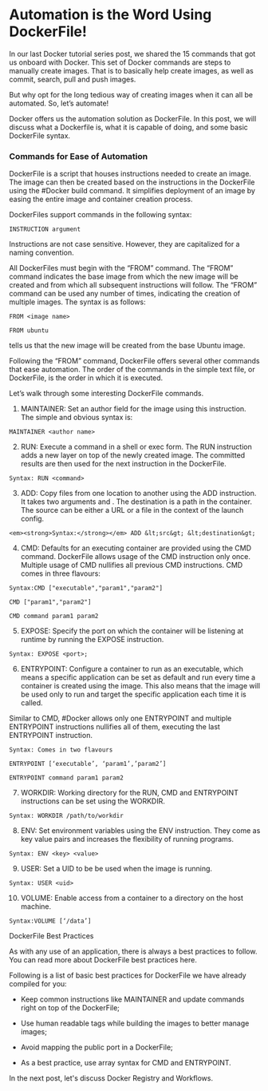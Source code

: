 # Automation is the Word Using DockerFile!

In our last Docker tutorial series post, we shared the 15 commands that got us onboard with Docker. This set of Docker commands are steps to manually create images. That is to basically help create images, as well as commit, search, pull and push images.

But why opt for the long tedious way of creating images when it can all be automated. So, let’s automate!

Docker offers us the automation solution as DockerFile. In this post, we will discuss what a Dockerfile is, what it is capable of doing, and some basic DockerFile syntax.

### Commands for Ease of Automation

DockerFile is a script that houses instructions needed to create an image. The image can then be created based on the instructions in the DockerFile using the #Docker build command. It simplifies deployment of an image by easing the entire image and container creation process.

DockerFiles support commands in the following syntax:
```
INSTRUCTION argument
```
Instructions are not case sensitive. However, they are capitalized for a naming convention.

All DockerFiles must begin with the “FROM” command. The “FROM” command indicates the base image from which the new image will be created and from which all subsequent instructions will follow. The “FROM” command can be used any number of times, indicating the creation of multiple images. The syntax is as follows:
```
FROM <image name>
```
```
FROM ubuntu
```
tells us that the new image will be created from the base Ubuntu image.

Following the “FROM” command, DockerFile offers several other commands that ease automation. The order of the commands in the simple text file, or DockerFile, is the order in which it is executed.

Let’s walk through some interesting DockerFile commands.

1. MAINTAINER: Set an author field for the image using this instruction. The simple and obvious syntax is:
```
MAINTAINER <author name>
```
2. RUN: Execute a command in a shell or exec form. The RUN instruction adds a new layer on top of the newly created image. The committed results are then used for the next instruction in the DockerFile.
```
Syntax: RUN <command>
```
3. ADD: Copy files from one location to another using the ADD instruction. It takes two arguments <source> and <destination>. The destination is a path in the container. The source can be either a URL or a file in the context of the launch config.
```
<em><strong>Syntax:</strong></em> ADD &lt;src&gt; &lt;destination&gt;
```
4. CMD: Defaults for an executing container are provided using the CMD command. DockerFile allows usage of the CMD instruction only once. Multiple usage of CMD nullifies all previous CMD instructions. CMD comes in three flavours:
```
Syntax:CMD ["executable","param1","param2"]
```
```
CMD ["param1","param2"]
```
```
CMD command param1 param2
```
5. EXPOSE: Specify the port on which the container will be listening at runtime by running the EXPOSE instruction.
```
Syntax: EXPOSE <port>;
```
6. ENTRYPOINT: Configure a container to run as an executable, which means a specific application can be set as default and run every time a container is created using the image. This also means that the image will be used only to run and target the specific application each time it is called.

Similar to CMD, #Docker allows only one ENTRYPOINT and multiple ENTRYPOINT instructions nullifies all of them, executing the last ENTRYPOINT instruction.
```
Syntax: Comes in two flavours
```
```
ENTRYPOINT [‘executable’, ‘param1’,’param2’]
```
```
ENTRYPOINT command param1 param2
```
7. WORKDIR: Working directory for the RUN, CMD and ENTRYPOINT instructions can be set using the WORKDIR.
```
Syntax: WORKDIR /path/to/workdir
```
8. ENV: Set environment variables using the ENV instruction. They come as key value pairs and increases the flexibility of running programs.
```
Syntax: ENV <key> <value>
```
9. USER: Set a UID to be be used when the image is running.
```
Syntax: USER <uid>
```
10. VOLUME: Enable access from a container to a directory on the host machine.
```
Syntax:VOLUME [‘/data’]
```
DockerFile Best Practices

As with any use of an application, there is always a best practices to follow. You can read more about DockerFile best practices here.

Following is a list of basic best practices for DockerFile we have already compiled for you:


* Keep common instructions like MAINTAINER and update commands right on top of the DockerFile;

* Use human readable tags while building the images to better manage images;

* Avoid mapping the public port in a DockerFile;

* As a best practice, use array syntax for CMD and ENTRYPOINT.


In the next post, let's discuss Docker Registry and Workflows. 